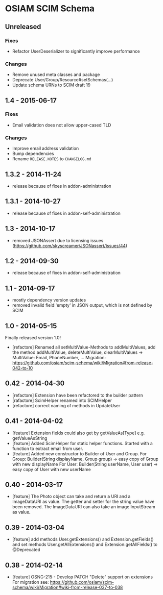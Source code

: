# OSIAM SCIM Schema

## Unreleased

### Fixes

- Refactor UserDeserializer to significantly improve performance

### Changes

- Remove unused meta classes and package
- Deprecate User/Group/Resource#setSchemas(...)
- Update schema URNs to SCIM draft 19

## 1.4 - 2015-06-17

### Fixes

- Email validation does not allow upper-cased TLD

### Changes

- Improve email address validation
- Bump dependencies
- Rename `RELEASE.NOTES` to `CHANGELOG.md`

## 1.3.2 - 2014-11-24
- release because of fixes in addon-administration

## 1.3.1 - 2014-10-27
- release because of fixes in addon-self-administration

## 1.3 - 2014-10-17
- removed JSONAssert due to licensing issues (https://github.com/skyscreamer/JSONassert/issues/44)

## 1.2 - 2014-09-30
- release because of fixes in addon-self-administration

## 1.1 - 2014-09-17
- mostly dependency version updates
- removed invalid field 'empty' in JSON output, which is not defined by SCIM

## 1.0 - 2014-05-15
Finally released version 1.0!
- [refactore] Renamed all setMultiValue-Methods to addMultiValues, add the method addMultiValue,
  deleteMultiValue, clearMultiValues -> MultiValue: Email, PhoneNumber, ...
  Migration: https://github.com/osiam/scim-schema/wiki/Migration#from-release-042-to-10

## 0.42 - 2014-04-30
- [refactore] Extension have been refactored to the builder pattern
- [rafactore] ScimHelper renamed into SCIMHelper
- [refactore] correct naming of methods in UpdateUser

## 0.41 - 2014-04-02
- [feature] Extension fields could also get by getValueAs[Type] e.g. getValueAsString
- [feature] Added ScimHelper for static helper functions. Started with a function to extract
  email from user.
- [feature] Added new constructor to Builder of User and Group.
  For Group: Builder(String displayName, Group group) -> easy copy of Group with new displayName
  For User: Builder(String userName, User user) -> easy copy of User with new userName

## 0.40 - 2014-03-17
- [feature] The Photo object can take and return a URI and a ImageDataURI as value. The getter and setter for the
  string value have been removed. The ImageDataURI can also take an image InputStream as value.

## 0.39 - 2014-03-04
- [feature] add methods User.getExtensions() and Extension.getFields() and set methods User.getAllExtensions() and
  Extension.getAllFields() to @Deprecated

## 0.38 - 2014-02-14
- [feature] OSNG-215 - Develop PATCH "Delete" support on extensions
  For migration see: https://github.com/osiam/scim-schema/wiki/Migration#wiki-from-release-037-to-038

